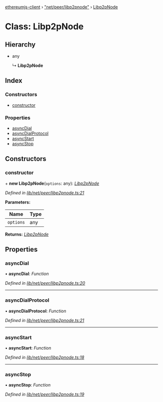 [ethereumjs-client](../README.md) › ["net/peer/libp2pnode"](../modules/_net_peer_libp2pnode_.md) › [Libp2pNode](_net_peer_libp2pnode_.libp2pnode.md)

# Class: Libp2pNode

## Hierarchy

- any

  ↳ **Libp2pNode**

## Index

### Constructors

- [constructor](_net_peer_libp2pnode_.libp2pnode.md#constructor)

### Properties

- [asyncDial](_net_peer_libp2pnode_.libp2pnode.md#asyncdial)
- [asyncDialProtocol](_net_peer_libp2pnode_.libp2pnode.md#asyncdialprotocol)
- [asyncStart](_net_peer_libp2pnode_.libp2pnode.md#asyncstart)
- [asyncStop](_net_peer_libp2pnode_.libp2pnode.md#asyncstop)

## Constructors

### constructor

\+ **new Libp2pNode**(`options`: any): _[Libp2pNode](_net_peer_libp2pnode_.libp2pnode.md)_

_Defined in [lib/net/peer/libp2pnode.ts:21](https://github.com/ethereumjs/ethereumjs-client/blob/master/lib/net/peer/libp2pnode.ts#L21)_

**Parameters:**

| Name      | Type |
| --------- | ---- |
| `options` | any  |

**Returns:** _[Libp2pNode](_net_peer_libp2pnode_.libp2pnode.md)_

## Properties

### asyncDial

• **asyncDial**: _Function_

_Defined in [lib/net/peer/libp2pnode.ts:20](https://github.com/ethereumjs/ethereumjs-client/blob/master/lib/net/peer/libp2pnode.ts#L20)_

---

### asyncDialProtocol

• **asyncDialProtocol**: _Function_

_Defined in [lib/net/peer/libp2pnode.ts:21](https://github.com/ethereumjs/ethereumjs-client/blob/master/lib/net/peer/libp2pnode.ts#L21)_

---

### asyncStart

• **asyncStart**: _Function_

_Defined in [lib/net/peer/libp2pnode.ts:18](https://github.com/ethereumjs/ethereumjs-client/blob/master/lib/net/peer/libp2pnode.ts#L18)_

---

### asyncStop

• **asyncStop**: _Function_

_Defined in [lib/net/peer/libp2pnode.ts:19](https://github.com/ethereumjs/ethereumjs-client/blob/master/lib/net/peer/libp2pnode.ts#L19)_
